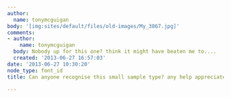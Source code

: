 ```yaml
---
author:
  name: tonymcguigan
body: '[img:sites/default/files/old-images/My_3867.jpg]'
comments:
- author:
    name: tonymcguigan
  body: Nobody up for this one? think it might have beaten me to....
  created: '2013-06-27 16:57:03'
date: '2013-06-27 10:30:20'
node_type: font_id
title: Can anyone recognise this small sample type? any help appreciated

---
```

